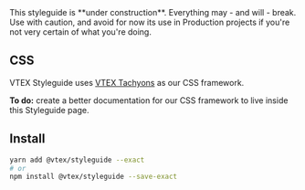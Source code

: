 <div class="pa5 br2 bg-washed-red">
    This styleguide is **under construction**. Everything may - and will - break. Use with caution, and avoid for now its use in Production projects if you're not very certain of what you're doing.
</div> 


## CSS

VTEX Styleguide uses [VTEX Tachyons](https://vtex.github.io/vtex-tachyons/) as our CSS framework.

**To do:** create a better documentation for our CSS framework to live inside this Styleguide page.


## Install

```sh
yarn add @vtex/styleguide --exact
# or
npm install @vtex/styleguide --save-exact
```
